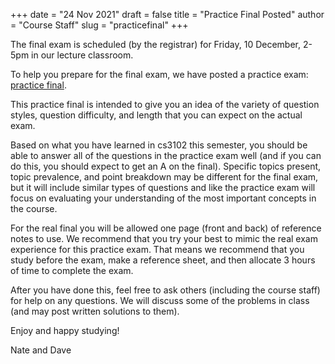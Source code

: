 +++
date = "24 Nov 2021"
draft = false
title = "Practice Final Posted"
author = "Course Staff"
slug = "practicefinal"
+++

The final exam is scheduled (by the registrar) for Friday, 10
December, 2-5pm in our lecture classroom.

To help you prepare for the final exam, we have posted a practice exam:
[practice final](/ps/practice_final.pdf).

This practice final is intended to give you an idea of the variety of
question styles, question difficulty, and length that you can expect
on the actual exam.

Based on what you have learned in cs3102 this semester, you should be
able to answer all of the questions in the practice exam well (and if
you can do this, you should expect to get an A on the final). Specific
topics present, topic prevalence, and point breakdown may be different
for the final exam, but it will include similar types of questions and
like the practice exam will focus on evaluating your understanding of
the most important concepts in the course.

For the real final you will be allowed one page (front and back) of
reference notes to use. We recommend that you try your best to mimic
the real exam experience for this practice exam. That means we
recommend that you study before the exam, make a reference sheet, and
then allocate 3 hours of time to complete the exam.

After you have done this, feel free to ask others (including the
course staff) for help on any questions. We will discuss some of the
problems in class (and may post written solutions to them).

Enjoy and happy studying!

Nate and Dave


